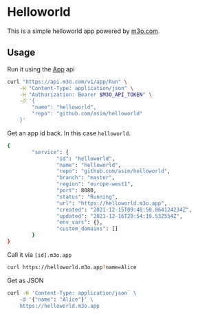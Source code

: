 # Helloworld

This is a simple helloworld app powered by [m3o.com](https://m3o.com).

## Usage

Run it using the [App](https://m3o.com/app) api

```bash
curl "https://api.m3o.com/v1/app/Run" \
    -H "Content-Type: application/json" \
    -H "Authorization: Bearer $M3O_API_TOKEN" \
    -d '{
        "name": "helloworld",
        "repo": "github.com/asim/helloworld"
    }'
```

Get an app id back. In this case `helloworld`.

```bash
{
        "service": {
                "id": "helloworld",
                "name": "helloworld",
                "repo": "github.com/asim/helloworld",
                "branch": "master",
                "region": "europe-west1",
                "port": 8080,
                "status": "Running",
                "url": "https://helloworld.m3o.app",
                "created": "2021-12-15T09:48:50.864124234Z",
                "updated": "2021-12-16T20:54:19.532554Z",
                "env_vars": {},
                "custom_domains": []
        }
}
```

Call it via `[id].m3o.app`

```bash
curl https://helloworld.m3o.app?name=Alice
```

Get as JSON

```bash
curl -H 'Content-Type: application/json` \
    -d '{"name": "Alice"}' \
    https://helloworld.m3o.app
```
